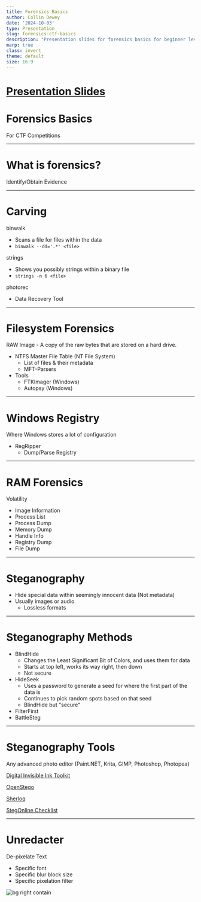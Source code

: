 ```yaml
---
title: Forensics Basics
author: Collin Dewey
date: '2024-10-03'
type: Presentation
slug: forensics-ctf-basics
description: "Presentation slides for forensics basics for beginner level Capture The Flag style cybersecurity challenges."
marp: true
class: invert
theme: default
size: 16:9
---
```

# [Presentation Slides](slides.html)


# Forensics Basics

For CTF Competitions

---

# What is forensics?

Identify/Obtain Evidence

---

# Carving

binwalk

- Scans a file for files within the data
- `binwalk --dd='.*' <file>`

strings

- Shows you possibly strings within a binary file
- `strings -n 6 <file>`

photorec

- Data Recovery Tool

---

# Filesystem Forensics

RAW Image - A copy of the raw bytes that are stored on a hard drive.

- NTFS Master File Table (NT File System)
    - List of files & their metadata
    - MFT-Parsers
- Tools
    - FTKImager (Windows)
    - Autopsy (Windows)

---

# Windows Registry

Where Windows stores a lot of configuration

- RegRipper
    - Dump/Parse Registry

---

# RAM Forensics

Volatility

- Image Information
- Process List
- Process Dump
- Memory Dump
- Handle Info
- Registry Dump
- File Dump

---

# Steganography

- Hide special data within seemingly innocent data (Not metadata)
- Usually images or audio
    - Lossless formats

---

# Steganography Methods
- BlindHide
    - Changes the Least Significant Bit of Colors, and uses them for data
    - Starts at top left, works its way right, then down
    - Not secure
- HideSeek
    - Uses a password to generate a seed for where the first part of the data is
    - Continues to pick random spots based on that seed
    - BlindHide but "secure"
- FilterFirst
- BattleSteg

---

# Steganography Tools

Any advanced photo editor (Paint.NET, Krita, GIMP, Photoshop, Photopea)

[Digital Invisible Ink Toolkit](https://diit.sourceforge.net/)

[OpenStego](https://www.openstego.com/)

[Sherloq](https://github.com/GuidoBartoli/sherloq)

[StegOnline Checklist](https://georgeom.net/StegOnline/checklist)

---

# Unredacter

De-pixelate Text
- Specific font
- Specific blur block size
- Specific pixelation filter

![bg right contain](https://github.com/BishopFox/unredacter/blob/main/img/wow_such_secrets.gif?raw=true)